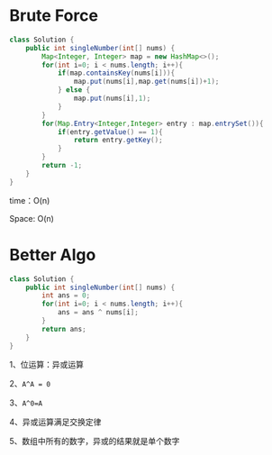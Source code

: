 # Brute Force

```java
class Solution {
    public int singleNumber(int[] nums) {
        Map<Integer, Integer> map = new HashMap<>();
        for(int i=0; i < nums.length; i++){
            if(map.containsKey(nums[i])){
                map.put(nums[i],map.get(nums[i])+1);
            } else {
                map.put(nums[i],1);
            }
        }
        for(Map.Entry<Integer,Integer> entry : map.entrySet()){
            if(entry.getValue() == 1){
                return entry.getKey();
            }
        }
        return -1;
    }
}
```

time：O(n)

Space: O(n)





# Better Algo

```java
class Solution {
    public int singleNumber(int[] nums) {
        int ans = 0;
        for(int i=0; i < nums.length; i++){
            ans = ans ^ nums[i];
        }
        return ans;
    }
}
```

1、位运算：异或运算

2、`A^A = 0` 

3、`A^0=A`

4、异或运算满足交换定律

5、数组中所有的数字，异或的结果就是单个数字

















































































